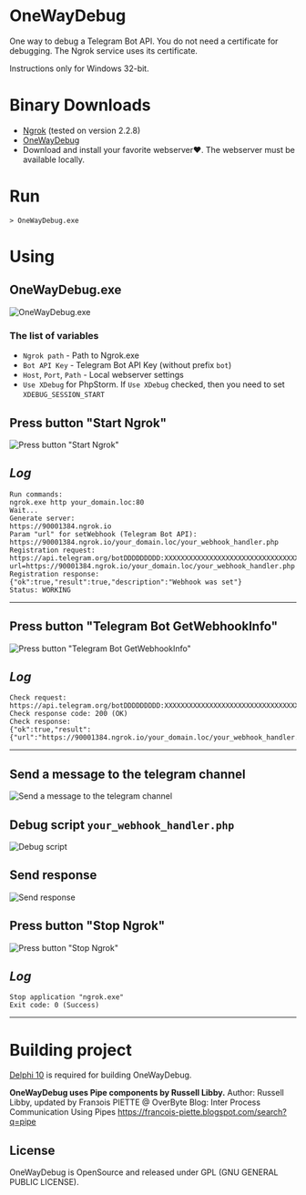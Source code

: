 # OneWayDebug

One way to debug a Telegram Bot API.
You do not need a certificate for debugging.
The Ngrok service uses its certificate.

Instructions only for Windows 32-bit.

# Binary Downloads
- [Ngrok](https://ngrok.com) (tested on version 2.2.8)
- [OneWayDebug](https://github.com/apronin83/one_way_debug/releases/download/1.0.0.0-stable/OneWayDebug.zip)
- Download and install your favorite webserver:heart:.
  The webserver must be available locally.

# Run
    > OneWayDebug.exe
	
# Using

## OneWayDebug.exe
![OneWayDebug.exe](docs/pic1.png)

### The list of variables
* `Ngrok path` - Path to Ngrok.exe
* `Bot API Key` - Telegram Bot API Key (without prefix `bot`)
* `Host`, `Port`, `Path` - Local webserver settings
* `Use XDebug` for PhpStorm. If `Use XDebug` checked, then you need to set `XDEBUG_SESSION_START`

## Press button "Start Ngrok"
![Press button "Start Ngrok"](docs/pic2.png)

*Log*
----
    Run commands:
    ngrok.exe http your_domain.loc:80
    Wait...
    Generate server:
    https://90001384.ngrok.io
    Param "url" for setWebhook (Telegram Bot API):
    https://90001384.ngrok.io/your_domain.loc/your_webhook_handler.php
    Registration request:
    https://api.telegram.org/botDDDDDDDDD:XXXXXXXXXXXXXXXXXXXXXXXXXXXXXXXXXXX/setwebhook?url=https://90001384.ngrok.io/your_domain.loc/your_webhook_handler.php
    Registration response:
    {"ok":true,"result":true,"description":"Webhook was set"}
    Status: WORKING
----

## Press button "Telegram Bot GetWebhookInfo"
![Press button "Telegram Bot GetWebhookInfo"](docs/pic3.png)

*Log*
----
    Check request:
    https://api.telegram.org/botDDDDDDDDD:XXXXXXXXXXXXXXXXXXXXXXXXXXXXXXXXXXX/getWebhookInfo
    Check response code: 200 (OK)
    Check response:
    {"ok":true,"result":{"url":"https://90001384.ngrok.io/your_domain.loc/your_webhook_handler.php","has_custom_certificate":false,"pending_update_count":0,"max_connections":40}}
----

## Send a message to the telegram channel
![Send a message to the telegram channel](docs/pic4.png)

## Debug script `your_webhook_handler.php`
![Debug script](docs/pic5.png)

## Send response
![Send response](docs/pic6.png)

## Press button "Stop Ngrok"
![Press button "Stop Ngrok"](docs/pic7.png)

*Log*
----
    Stop application "ngrok.exe"
    Exit code: 0 (Success)
----

# Building project
[Delphi 10](https://www.embarcadero.com/products/delphi) is required for building OneWayDebug.

**OneWayDebug uses Pipe components by Russell Libby.**
Author: Russell Libby, updated by Franзois PIETTE @ OverByte
Blog: Inter Process Communication Using Pipes <https://francois-piette.blogspot.com/search?q=pipe>

License
-------
OneWayDebug is OpenSource and released under GPL (GNU GENERAL PUBLIC LICENSE).
<!--Probably OneWayDebug saved you a lot of time and you like it. In this case you may make a donation here.-->